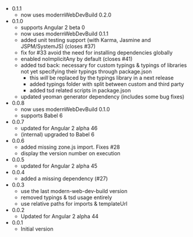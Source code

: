 * 0.1.1
  * now uses modernWebDevBuild 0.2.0
* 0.1.0
  * supports Angular 2 beta 0
  * now uses modernWebDevBuild 0.1.1
  * added unit testing support (with Karma, Jasmine and JSPM/SystemJS) (closes #37)
  * fix for #33 avoid the need for installing dependencies globally
  * enabled noImplicitAny by default (closes #41)
  * added tsd back: necessary for custom typings & typings of libraries not yet specifying their typings through package.json
	* this _will_ be replaced by the typings library in a next release
	* added typings folder with split between custom and third party
	* added tsd related scripts in package.json
  * updated yeoman generator dependency (includes some bug fixes)
* 0.0.8
  * now uses modernWebDevBuild 0.1.0
  * supports Babel 6
* 0.0.7
  * updated for Angular 2 alpha 46
  * (internal) upgraded to Babel 6
* 0.0.6
  * added missing zone.js import. Fixes #28
  * display the version number on execution
* 0.0.5
  * updated for Angular 2 alpha 45
* 0.0.4
  * added a missing dependency (#27)
* 0.0.3
  * use the last modern-web-dev-build version
  * removed typings & tsd usage entirely
  * use relative paths for imports & templateUrl
* 0.0.2
  * Updated for Angular 2 alpha 44
* 0.0.1
  * Initial version
